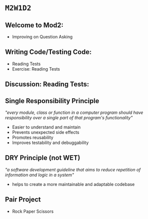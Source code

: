 # `M2W1D2`

## Welcome to Mod2:

- Improving on Question Asking

## Writing Code/Testing Code:

- Reading Tests
- Exercise: Reading Tests

## Discussion: Reading Tests:

## Single Responsibility Principle

*"every module, class or function in a computer program should have responsibility over a single part of that program's functionality"*

- Easier to understand and maintain
- Prevents unexpected side effects
- Promotes reusability
- Improves testability and debuggability

## DRY Principle (not WET)

*"a software development guideline that aims to reduce repetition of information and logic in a system"*
- helps to create a more maintainable and adaptable codebase

## Pair Project

- Rock Paper Scissors
